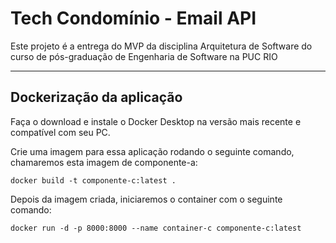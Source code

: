# Tech Condomínio - Email API

Este projeto é a entrega do MVP da disciplina Arquitetura de Software do curso de pós-graduação de Engenharia de Software na PUC RIO

---

## Dockerização da aplicação

Faça o download e instale o Docker Desktop na versão mais recente e compatível com seu PC.

Crie uma imagem para essa aplicação rodando o seguinte comando, chamaremos esta imagem de componente-a:

```
docker build -t componente-c:latest .
```

Depois da imagem criada, iniciaremos o container com o seguinte comando:

```
docker run -d -p 8000:8000 --name container-c componente-c:latest
```
